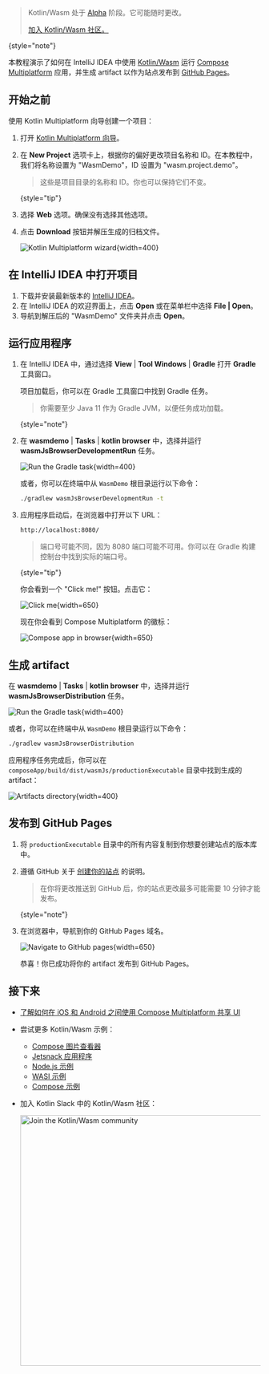 [//]: # (title: 开始使用 Kotlin/Wasm 和 Compose Multiplatform)

> Kotlin/Wasm 处于 [Alpha](components-stability.md) 阶段。它可能随时更改。
> 
> [加入 Kotlin/Wasm 社区。](https://slack-chats.kotlinlang.org/c/webassembly)
>
{style="note"}

本教程演示了如何在 IntelliJ IDEA 中使用 [Kotlin/Wasm](wasm-overview.md) 运行 [Compose Multiplatform](https://www.jetbrains.com/lp/compose-multiplatform/) 应用，并生成 artifact 以作为站点发布到 [GitHub Pages](https://pages.github.com/)。

## 开始之前

使用 Kotlin Multiplatform 向导创建一个项目：

1. 打开 [Kotlin Multiplatform 向导](https://kmp.jetbrains.com/#newProject)。
2. 在 **New Project** 选项卡上，根据你的偏好更改项目名称和 ID。在本教程中，我们将名称设置为 "WasmDemo"，ID 设置为 "wasm.project.demo"。

   > 这些是项目目录的名称和 ID。你也可以保持它们不变。
   >
   {style="tip"}

3. 选择 **Web** 选项。确保没有选择其他选项。
4. 点击 **Download** 按钮并解压生成的归档文件。

   ![Kotlin Multiplatform wizard](wasm-compose-web-wizard.png){width=400}

## 在 IntelliJ IDEA 中打开项目

1. 下载并安装最新版本的 [IntelliJ IDEA](https://www.jetbrains.com/idea/)。
2. 在 IntelliJ IDEA 的欢迎界面上，点击 **Open** 或在菜单栏中选择 **File | Open**。
3. 导航到解压后的 "WasmDemo" 文件夹并点击 **Open**。

## 运行应用程序

1. 在 IntelliJ IDEA 中，通过选择 **View** | **Tool Windows** | **Gradle** 打开 **Gradle** 工具窗口。
   
   项目加载后，你可以在 Gradle 工具窗口中找到 Gradle 任务。

   > 你需要至少 Java 11 作为 Gradle JVM，以便任务成功加载。
   >
   {style="note"}

2. 在 **wasmdemo** | **Tasks** | **kotlin browser** 中，选择并运行 **wasmJsBrowserDevelopmentRun** 任务。

   ![Run the Gradle task](wasm-gradle-task-window.png){width=400}

   或者，你可以在终端中从 `WasmDemo` 根目录运行以下命令：

   ```bash
   ./gradlew wasmJsBrowserDevelopmentRun -t
   ```

3. 应用程序启动后，在浏览器中打开以下 URL：

   ```bash
   http://localhost:8080/
   ```

   > 端口号可能不同，因为 8080 端口可能不可用。你可以在 Gradle 构建控制台中找到实际的端口号。
   >
   {style="tip"}

   你会看到一个 "Click me!" 按钮。点击它：

   ![Click me](wasm-composeapp-browser-clickme.png){width=650}

   现在你会看到 Compose Multiplatform 的徽标：

   ![Compose app in browser](wasm-composeapp-browser.png){width=650}

## 生成 artifact

在 **wasmdemo** | **Tasks** | **kotlin browser** 中，选择并运行 **wasmJsBrowserDistribution** 任务。

![Run the Gradle task](wasm-gradle-task-window-compose.png){width=400}

或者，你可以在终端中从 `WasmDemo` 根目录运行以下命令：

```bash
./gradlew wasmJsBrowserDistribution
```

应用程序任务完成后，你可以在 `composeApp/build/dist/wasmJs/productionExecutable` 目录中找到生成的 artifact：

![Artifacts directory](wasm-composeapp-directory.png){width=400}

## 发布到 GitHub Pages

1. 将 `productionExecutable` 目录中的所有内容复制到你想要创建站点的版本库中。
2. 遵循 GitHub 关于 [创建你的站点](https://docs.github.com/en/pages/getting-started-with-github-pages/creating-a-github-pages-site#creating-your-site) 的说明。

   > 在你将更改推送到 GitHub 后，你的站点更改最多可能需要 10 分钟才能发布。
   >
   {style="note"}

3. 在浏览器中，导航到你的 GitHub Pages 域名。

   ![Navigate to GitHub pages](wasm-composeapp-github-clickme.png){width=650}

   恭喜！你已成功将你的 artifact 发布到 GitHub Pages。

## 接下来

* [了解如何在 iOS 和 Android 之间使用 Compose Multiplatform 共享 UI](https://www.jetbrains.com/help/kotlin-multiplatform-dev/compose-multiplatform-create-first-app.html)
* 尝试更多 Kotlin/Wasm 示例：

  * [Compose 图片查看器](https://github.com/Kotlin/kotlin-wasm-examples/tree/main/compose-imageviewer)
  * [Jetsnack 应用程序](https://github.com/Kotlin/kotlin-wasm-examples/tree/main/compose-jetsnack)
  * [Node.js 示例](https://github.com/Kotlin/kotlin-wasm-examples/tree/main/nodejs-example)
  * [WASI 示例](https://github.com/Kotlin/kotlin-wasm-examples/tree/main/wasi-example)
  * [Compose 示例](https://github.com/Kotlin/kotlin-wasm-examples/tree/main/compose-example)
* 加入 Kotlin Slack 中的 Kotlin/Wasm 社区：

  <a href="https://slack-chats.kotlinlang.org/c/webassembly"><img src="join-slack-channel.svg" width="500" alt="Join the Kotlin/Wasm community" style="block"/></a>